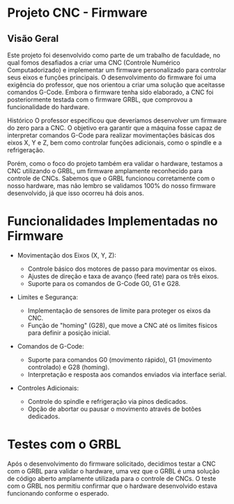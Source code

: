 # Projeto CNC - Firmware
## Visão Geral
Este projeto foi desenvolvido como parte de um trabalho de faculdade, no qual fomos desafiados a criar uma CNC (Controle Numérico Computadorizado) e implementar um firmware personalizado para controlar seus eixos e funções principais. 
O desenvolvimento do firmware foi uma exigência do professor, que nos orientou a criar uma solução que aceitasse comandos G-Code. Embora o firmware tenha sido elaborado, a CNC foi posteriormente testada com o firmware GRBL, que comprovou a funcionalidade do hardware.

Histórico
O professor especificou que deveríamos desenvolver um firmware do zero para a CNC. O objetivo era garantir que a máquina fosse capaz de interpretar comandos G-Code para realizar movimentações básicas dos eixos X, Y e Z, bem como controlar funções adicionais, como o spindle e a refrigeração.

Porém, como o foco do projeto também era validar o hardware, testamos a CNC utilizando o GRBL, um firmware amplamente reconhecido para controle de CNCs. Sabemos que o GRBL funcionou corretamente com o nosso hardware, mas não lembro se validamos 100% do nosso firmware desenvolvido, já que isso ocorreu há dois anos.

# Funcionalidades Implementadas no Firmware
- Movimentação dos Eixos (X, Y, Z):

  - Controle básico dos motores de passo para movimentar os eixos.
  - Ajustes de direção e taxa de avanço (feed rate) para os três eixos.
  - Suporte para os comandos de G-Code G0, G1 e G28.

- Limites e Segurança:
  - Implementação de sensores de limite para proteger os eixos da CNC.
  - Função de "homing" (G28), que move a CNC até os limites físicos para definir a posição inicial.

- Comandos de G-Code:
  - Suporte para comandos G0 (movimento rápido), G1 (movimento controlado) e G28 (homing).
  - Interpretação e resposta aos comandos enviados via interface serial.

- Controles Adicionais:
  - Controle do spindle e refrigeração via pinos dedicados.
  - Opção de abortar ou pausar o movimento através de botões dedicados.

# Testes com o GRBL
Após o desenvolvimento do firmware solicitado, decidimos testar a CNC com o GRBL para validar o hardware, uma vez que o GRBL é uma solução de código aberto amplamente utilizada para o controle de CNCs. O teste com o GRBL nos permitiu confirmar que o hardware desenvolvido estava funcionando conforme o esperado.
